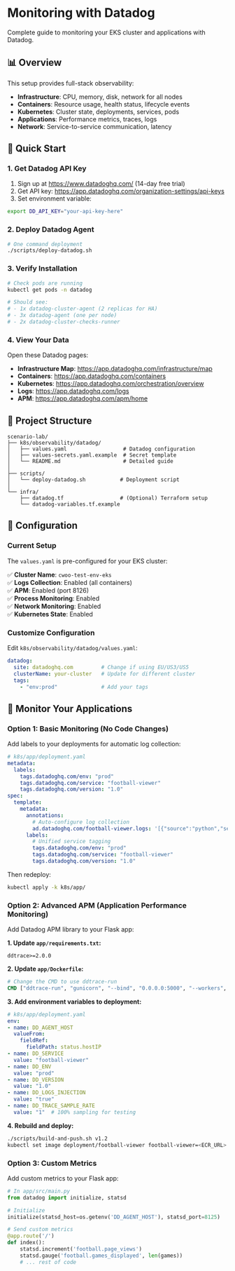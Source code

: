 # Monitoring with Datadog

Complete guide to monitoring your EKS cluster and applications with Datadog.

## 📊 Overview

This setup provides full-stack observability:
- **Infrastructure**: CPU, memory, disk, network for all nodes
- **Containers**: Resource usage, health status, lifecycle events
- **Kubernetes**: Cluster state, deployments, services, pods
- **Applications**: Performance metrics, traces, logs
- **Network**: Service-to-service communication, latency

## 🚀 Quick Start

### 1. Get Datadog API Key

1. Sign up at https://www.datadoghq.com/ (14-day free trial)
2. Get API key: https://app.datadoghq.com/organization-settings/api-keys
3. Set environment variable:
```bash
export DD_API_KEY="your-api-key-here"
```

### 2. Deploy Datadog Agent

```bash
# One command deployment
./scripts/deploy-datadog.sh
```

### 3. Verify Installation

```bash
# Check pods are running
kubectl get pods -n datadog

# Should see:
# - 1x datadog-cluster-agent (2 replicas for HA)
# - 3x datadog-agent (one per node)
# - 2x datadog-cluster-checks-runner
```

### 4. View Your Data

Open these Datadog pages:
- **Infrastructure Map**: https://app.datadoghq.com/infrastructure/map
- **Containers**: https://app.datadoghq.com/containers
- **Kubernetes**: https://app.datadoghq.com/orchestration/overview
- **Logs**: https://app.datadoghq.com/logs
- **APM**: https://app.datadoghq.com/apm/home

## 📁 Project Structure

```
scenario-lab/
├── k8s/observability/datadog/
│   ├── values.yaml                  # Datadog configuration
│   ├── values-secrets.yaml.example  # Secret template
│   └── README.md                    # Detailed guide
│
├── scripts/
│   └── deploy-datadog.sh           # Deployment script
│
└── infra/
    ├── datadog.tf                  # (Optional) Terraform setup
    └── datadog-variables.tf.example
```

## 🔧 Configuration

### Current Setup

The `values.yaml` is pre-configured for your EKS cluster:

✅ **Cluster Name**: `cwoo-test-env-eks`  
✅ **Logs Collection**: Enabled (all containers)  
✅ **APM**: Enabled (port 8126)  
✅ **Process Monitoring**: Enabled  
✅ **Network Monitoring**: Enabled  
✅ **Kubernetes State**: Enabled  

### Customize Configuration

Edit `k8s/observability/datadog/values.yaml`:

```yaml
datadog:
  site: datadoghq.com         # Change if using EU/US3/US5
  clusterName: your-cluster   # Update for different cluster
  tags:
    - "env:prod"              # Add your tags
```

## 📱 Monitor Your Applications

### Option 1: Basic Monitoring (No Code Changes)

Add labels to your deployments for automatic log collection:

```yaml
# k8s/app/deployment.yaml
metadata:
  labels:
    tags.datadoghq.com/env: "prod"
    tags.datadoghq.com/service: "football-viewer"
    tags.datadoghq.com/version: "1.0"
spec:
  template:
    metadata:
      annotations:
        # Auto-configure log collection
        ad.datadoghq.com/football-viewer.logs: '[{"source":"python","service":"football-viewer"}]'
      labels:
        # Unified service tagging
        tags.datadoghq.com/env: "prod"
        tags.datadoghq.com/service: "football-viewer"
        tags.datadoghq.com/version: "1.0"
```

Then redeploy:
```bash
kubectl apply -k k8s/app/
```

### Option 2: Advanced APM (Application Performance Monitoring)

Add Datadog APM library to your Flask app:

**1. Update `app/requirements.txt`:**
```
ddtrace>=2.0.0
```

**2. Update `app/Dockerfile`:**
```dockerfile
# Change the CMD to use ddtrace-run
CMD ["ddtrace-run", "gunicorn", "--bind", "0.0.0.0:5000", "--workers", "2", "--timeout", "120", "src.main:app"]
```

**3. Add environment variables to deployment:**
```yaml
# k8s/app/deployment.yaml
env:
- name: DD_AGENT_HOST
  valueFrom:
    fieldRef:
      fieldPath: status.hostIP
- name: DD_SERVICE
  value: "football-viewer"
- name: DD_ENV
  value: "prod"
- name: DD_VERSION
  value: "1.0"
- name: DD_LOGS_INJECTION
  value: "true"
- name: DD_TRACE_SAMPLE_RATE
  value: "1"  # 100% sampling for testing
```

**4. Rebuild and deploy:**
```bash
./scripts/build-and-push.sh v1.2
kubectl set image deployment/football-viewer football-viewer=<ECR_URL>:v1.2 -n scenario-lab
```

### Option 3: Custom Metrics

Add custom metrics to your Flask app:

```python
# In app/src/main.py
from datadog import initialize, statsd

# Initialize
initialize(statsd_host=os.getenv('DD_AGENT_HOST'), statsd_port=8125)

# Send custom metrics
@app.route('/')
def index():
    statsd.increment('football.page_views')
    statsd.gauge('football.games_displayed', len(games))
    # ... rest of code
```


